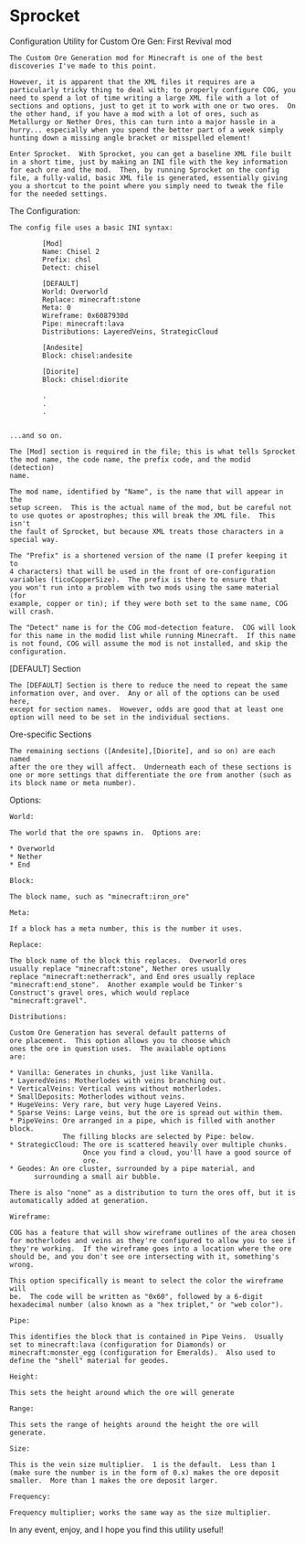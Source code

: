 # Sprocket
Configuration Utility for Custom Ore Gen: First Revival mod

	The Custom Ore Generation mod for Minecraft is one of the best
	discoveries I've made to this point.
	
	However, it is apparent that the XML files it requires are a
	particularly tricky thing to deal with; to properly configure COG, you
	need to spend a lot of time writing a large XML file with a lot of
	sections and options, just to get it to work with one or two ores.  On
	the other hand, if you have a mod with a lot of ores, such as
	Metallurgy or Nether Ores, this can turn into a major hassle in a
	hurry... especially when you spend the better part of a week simply
	hunting down a missing angle bracket or misspelled element!
	
	Enter Sprocket.  With Sprocket, you can get a baseline XML file built
	in a short time, just by making an INI file with the key information
	for each ore and the mod.  Then, by running Sprocket on the config
	file, a fully-valid, basic XML file is generated, essentially giving
	you a shortcut to the point where you simply need to tweak the file
	for the needed settings.

The Configuration:
    
	The config file uses a basic INI syntax:
	
        	[Mod]
	        Name: Chisel 2
	        Prefix: chsl
	        Detect: chisel
	
	        [DEFAULT]
	        World: Overworld
	        Replace: minecraft:stone
	        Meta: 0
	        Wireframe: 0x6087930d
	        Pipe: minecraft:lava
	        Distributions: LayeredVeins, StrategicCloud
	        
	        [Andesite]
	        Block: chisel:andesite
	        
	        [Diorite]
	        Block: chisel:diorite
	        
	        .
	        .
	        .
	        
	        
	...and so on.

	The [Mod] section is required in the file; this is what tells Sprocket
	the mod name, the code name, the prefix code, and the modid (detection)
	name.
	
	The mod name, identified by "Name", is the name that will appear in the
	setup screen.  This is the actual name of the mod, but be careful not
	to use quotes or apostrophes; this will break the XML file.  This isn't
	the fault of Sprocket, but because XML treats those characters in a
	special way.
	
	The "Prefix" is a shortened version of the name (I prefer keeping it to
	4 characters) that will be used in the front of ore-configuration
	variables (ticoCopperSize).  The prefix is there to ensure that
	you won't run into a problem with two mods using the same material (for
	example, copper or tin); if they were both set to the same name, COG
	will crash.
	
	The "Detect" name is for the COG mod-detection feature.  COG will look
	for this name in the modid list while running Minecraft.  If this name
	is not found, COG will assume the mod is not installed, and skip the 
	configuration.

[DEFAULT] Section
	
	The [DEFAULT] Section is there to reduce the need to repeat the same
	information over, and over.  Any or all of the options can be used here,
	except for section names.  However, odds are good that at least one
	option will need to be set in the individual sections.

Ore-specific Sections

	The remaining sections ([Andesite],[Diorite], and so on) are each named
	after the ore they will affect.  Underneath each of these sections is
	one or more settings that differentiate the ore from another (such as
	its block name or meta number).
	
Options:
	    
    World:
	
	The world that the ore spawns in.  Options are:
	
	* Overworld
	* Nether
	* End
    
    Block:

	The block name, such as "minecraft:iron_ore"

    Meta:

	If a block has a meta number, this is the number it uses.

    Replace:

	The block name of the block this replaces.  Overworld ores
	usually replace "minecraft:stone", Nether ores usually
	replace "minecraft:netherrack", and End ores usually replace
	"minecraft:end_stone".  Another example would be Tinker's
	Construct's gravel ores, which would replace 
	"minecraft:gravel".

    Distributions:

	Custom Ore Generation has several default patterns of
	ore placement.  This option allows you to choose which
	ones the ore in question uses.  The available options
	are:
	
	* Vanilla: Generates in chunks, just like Vanilla.
	* LayeredVeins: Motherlodes with veins branching out.
	* VerticalVeins: Vertical veins without motherlodes.
	* SmallDeposits: Motherlodes without veins.
	* HugeVeins: Very rare, but very huge Layered Veins.
	* Sparse Veins: Large veins, but the ore is spread out within them.
	* PipeVeins: Ore arranged in a pipe, which is filled with another block.
	             The filling blocks are selected by Pipe: below.
	* StrategicCloud: The ore is scattered heavily over multiple chunks.
	                  Once you find a cloud, you'll have a good source of
	                  ore.
	* Geodes: An ore cluster, surrounded by a pipe material, and
		  surrounding a small air bubble.
	
	There is also "none" as a distribution to turn the ores off, but it is
	automatically added at generation.

    Wireframe:

	COG has a feature that will show wireframe outlines of the area chosen
	for motherlodes and veins as they're configured to allow you to see if
	they're working.  If the wireframe goes into a location where the ore
	should be, and you don't see ore intersecting with it, something's
	wrong.
	
	This option specifically is meant to select the color the wireframe will
	be.  The code will be written as "0x60", followed by a 6-digit 
	hexadecimal number (also known as a "hex triplet," or "web color").

    Pipe:
        
	This identifies the block that is contained in Pipe Veins.  Usually
	set to minecraft:lava (configuration for Diamonds) or 
	minecraft:monster_egg (configuration for Emeralds).  Also used to
	define the "shell" material for geodes.

    Height:

	This sets the height around which the ore will generate

    Range:

	This sets the range of heights around the height the ore will generate.

    Size:

	This is the vein size multiplier.  1 is the default.  Less than 1
	(make sure the number is in the form of 0.x) makes the ore deposit
	smaller.  More than 1 makes the ore deposit larger.

    Frequency:

	Frequency multiplier; works the same way as the size multiplier.

In any event, enjoy, and I hope you find this utility useful!
